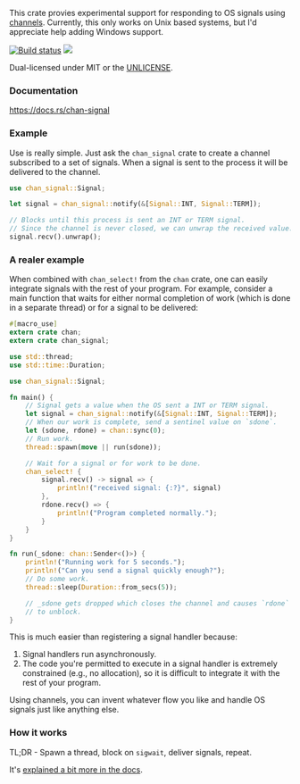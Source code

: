This crate provies experimental support for responding to OS signals using
[channels](https://github.com/BurntSushi/chan). Currently, this only works on
Unix based systems, but I'd appreciate help adding Windows support.

[![Build status](https://api.travis-ci.org/BurntSushi/chan-signal.png)](https://travis-ci.org/BurntSushi/chan-signal)
[![](http://meritbadge.herokuapp.com/chan-signal)](https://crates.io/crates/chan-signal)

Dual-licensed under MIT or the [UNLICENSE](http://unlicense.org).


### Documentation

https://docs.rs/chan-signal


### Example

Use is really simple. Just ask the `chan_signal` crate to create a channel
subscribed to a set of signals. When a signal is sent to the process it will
be delivered to the channel.

```rust
use chan_signal::Signal;

let signal = chan_signal::notify(&[Signal::INT, Signal::TERM]);

// Blocks until this process is sent an INT or TERM signal.
// Since the channel is never closed, we can unwrap the received value.
signal.recv().unwrap();
```

### A realer example

When combined with `chan_select!` from the `chan` crate, one can easily
integrate signals with the rest of your program. For example, consider a
main function that waits for either normal completion of work (which is done
in a separate thread) or for a signal to be delivered:

```rust
#[macro_use]
extern crate chan;
extern crate chan_signal;

use std::thread;
use std::time::Duration;

use chan_signal::Signal;

fn main() {
    // Signal gets a value when the OS sent a INT or TERM signal.
    let signal = chan_signal::notify(&[Signal::INT, Signal::TERM]);
    // When our work is complete, send a sentinel value on `sdone`.
    let (sdone, rdone) = chan::sync(0);
    // Run work.
    thread::spawn(move || run(sdone));

    // Wait for a signal or for work to be done.
    chan_select! {
        signal.recv() -> signal => {
            println!("received signal: {:?}", signal)
        },
        rdone.recv() => {
            println!("Program completed normally.");
        }
    }
}

fn run(_sdone: chan::Sender<()>) {
    println!("Running work for 5 seconds.");
    println!("Can you send a signal quickly enough?");
    // Do some work.
    thread::sleep(Duration::from_secs(5));

    // _sdone gets dropped which closes the channel and causes `rdone`
    // to unblock.
}
```

This is much easier than registering a signal handler because:

1. Signal handlers run asynchronously.
2. The code you're permitted to execute in a signal handler is extremely
   constrained (e.g., no allocation), so it is difficult to integrate
   it with the rest of your program.

Using channels, you can invent whatever flow you like and handle OS signals
just like anything else.


### How it works

TL;DR - Spawn a thread, block on `sigwait`, deliver signals, repeat.

It's
[explained a bit more in the docs](http://burntsushi.net/rustdoc/chan_signal/#how-it-works).
